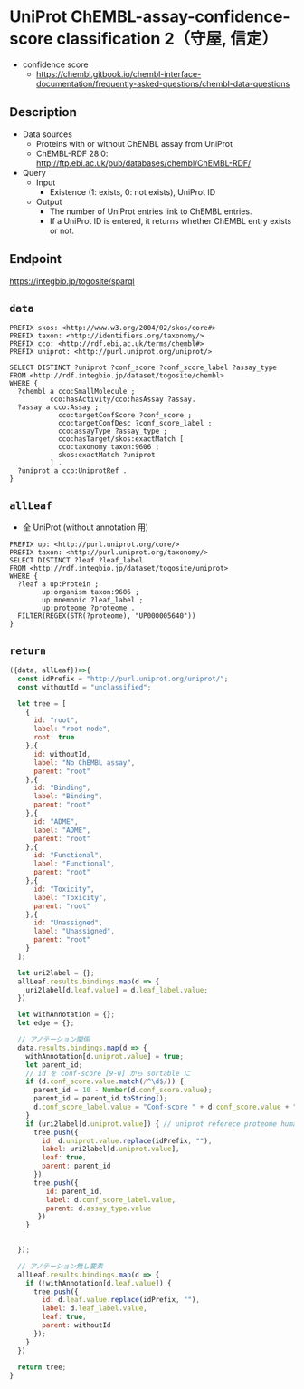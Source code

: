 # UniProt ChEMBL-assay-confidence-score classification 2（守屋, 信定）

- confidence score
  - https://chembl.gitbook.io/chembl-interface-documentation/frequently-asked-questions/chembl-data-questions

## Description
 
- Data sources
    - Proteins with or without ChEMBL assay from UniProt
    - ChEMBL-RDF 28.0: http://ftp.ebi.ac.uk/pub/databases/chembl/ChEMBL-RDF/
- Query
    - Input
        - Existence (1: exists, 0: not exists), UniProt ID
    - Output
        - The number of UniProt entries link to ChEMBL entries.
        - If a UniProt ID is entered, it returns whether ChEMBL entry exists or not.

## Endpoint
https://integbio.jp/togosite/sparql

## `data`
```sparql
PREFIX skos: <http://www.w3.org/2004/02/skos/core#>
PREFIX taxon: <http://identifiers.org/taxonomy/>
PREFIX cco: <http://rdf.ebi.ac.uk/terms/chembl#>
PREFIX uniprot: <http://purl.uniprot.org/uniprot/>

SELECT DISTINCT ?uniprot ?conf_score ?conf_score_label ?assay_type
FROM <http://rdf.integbio.jp/dataset/togosite/chembl>
WHERE {
  ?chembl a cco:SmallMolecule ;
          cco:hasActivity/cco:hasAssay ?assay.
  ?assay a cco:Assay ;
            cco:targetConfScore ?conf_score ;
            cco:targetConfDesc ?conf_score_label ;
            cco:assayType ?assay_type ;
            cco:hasTarget/skos:exactMatch [
            cco:taxonomy taxon:9606 ;
            skos:exactMatch ?uniprot
          ] . 
  ?uniprot a cco:UniprotRef .
}

```

## `allLeaf`
- 全 UniProt (without annotation 用)
```sparql
PREFIX up: <http://purl.uniprot.org/core/>
PREFIX taxon: <http://purl.uniprot.org/taxonomy/>
SELECT DISTINCT ?leaf ?leaf_label
FROM <http://rdf.integbio.jp/dataset/togosite/uniprot>
WHERE {
  ?leaf a up:Protein ;
        up:organism taxon:9606 ;
        up:mnemonic ?leaf_label ;
        up:proteome ?proteome .
  FILTER(REGEX(STR(?proteome), "UP000005640"))
}
```

## `return`

```javascript
({data, allLeaf})=>{
  const idPrefix = "http://purl.uniprot.org/uniprot/";
  const withoutId = "unclassified";

  let tree = [
    {
      id: "root",
      label: "root node",
      root: true
    },{
      id: withoutId,
      label: "No ChEMBL assay",
      parent: "root"
    },{
      id: "Binding",
      label: "Binding",
      parent: "root"
    },{
      id: "ADME",
      label: "ADME",
      parent: "root"
    },{
      id: "Functional",
      label: "Functional",
      parent: "root"
    },{
      id: "Toxicity",
      label: "Toxicity",
      parent: "root"
    },{
      id: "Unassigned",
      label: "Unassigned",
      parent: "root"
    }
  ];

  let uri2label = {};
  allLeaf.results.bindings.map(d => {
    uri2label[d.leaf.value] = d.leaf_label.value;
  })

  let withAnnotation = {};
  let edge = {};

  // アノテーション関係
  data.results.bindings.map(d => {
    withAnnotation[d.uniprot.value] = true;
    let parent_id;
    // id を conf-score [9-0] から sortable に
    if (d.conf_score.value.match(/^\d$/)) {
      parent_id = 10 - Number(d.conf_score.value);
      parent_id = parent_id.toString();
      d.conf_score_label.value = "Conf-score " + d.conf_score.value + ": " + d.conf_score_label.value;
    }
    if (uri2label[d.uniprot.value]) { // uniprot referece proteome human にあるもの "UP000005640"
      tree.push({
        id: d.uniprot.value.replace(idPrefix, ""),
        label: uri2label[d.uniprot.value],
        leaf: true,
        parent: parent_id
      })
      tree.push({
         id: parent_id,
	     label: d.conf_score_label.value,
	     parent: d.assay_type.value
	   })
    }
    

  });

  // アノテーション無し要素
  allLeaf.results.bindings.map(d => {
    if (!withAnnotation[d.leaf.value]) {
      tree.push({
        id: d.leaf.value.replace(idPrefix, ""),
        label: d.leaf_label.value,
        leaf: true,
        parent: withoutId
      });
    }
  })
  
  return tree;
}
```